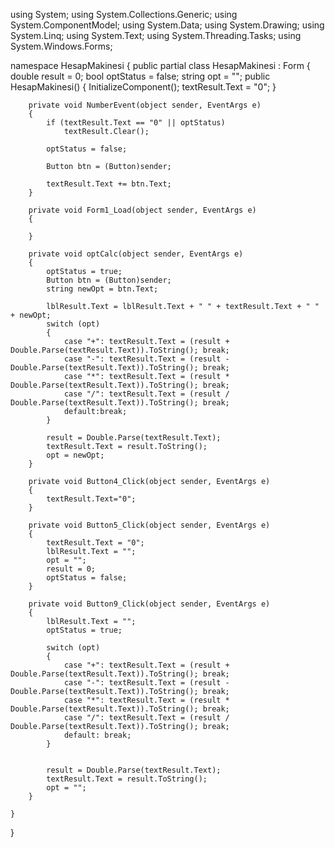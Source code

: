 using System;
using System.Collections.Generic;
using System.ComponentModel;
using System.Data;
using System.Drawing;
using System.Linq;
using System.Text;
using System.Threading.Tasks;
using System.Windows.Forms;

namespace HesapMakinesi
{
    public partial class HesapMakinesi : Form
    {
        double result = 0;
        bool optStatus = false;
        string opt = "";
        public HesapMakinesi()
        {
            InitializeComponent();
            textResult.Text = "0";
        }

        private void NumberEvent(object sender, EventArgs e)
        {
            if (textResult.Text == "0" || optStatus)
                textResult.Clear();

            optStatus = false;
                
            Button btn = (Button)sender;

            textResult.Text += btn.Text;
        }

        private void Form1_Load(object sender, EventArgs e)
        {

        }

        private void optCalc(object sender, EventArgs e)
        {
            optStatus = true;
            Button btn = (Button)sender;
            string newOpt = btn.Text;

            lblResult.Text = lblResult.Text + " " + textResult.Text + " " + newOpt;
            switch (opt)
            {
                case "+": textResult.Text = (result + Double.Parse(textResult.Text)).ToString(); break;
                case "-": textResult.Text = (result - Double.Parse(textResult.Text)).ToString(); break;
                case "*": textResult.Text = (result * Double.Parse(textResult.Text)).ToString(); break;
                case "/": textResult.Text = (result / Double.Parse(textResult.Text)).ToString(); break;
                default:break;
            }

            result = Double.Parse(textResult.Text);
            textResult.Text = result.ToString();
            opt = newOpt;
        }

        private void Button4_Click(object sender, EventArgs e)
        {
            textResult.Text="0";
        }

        private void Button5_Click(object sender, EventArgs e)
        {
            textResult.Text = "0";
            lblResult.Text = "";
            opt = "";
            result = 0;
            optStatus = false;
        }

        private void Button9_Click(object sender, EventArgs e)
        {
            lblResult.Text = "";
            optStatus = true;

            switch (opt)
            {
                case "+": textResult.Text = (result + Double.Parse(textResult.Text)).ToString(); break;
                case "-": textResult.Text = (result - Double.Parse(textResult.Text)).ToString(); break;
                case "*": textResult.Text = (result * Double.Parse(textResult.Text)).ToString(); break;
                case "/": textResult.Text = (result / Double.Parse(textResult.Text)).ToString(); break;
                default: break;
            }


            result = Double.Parse(textResult.Text);
            textResult.Text = result.ToString();
            opt = "";
        }

    }
}
 
